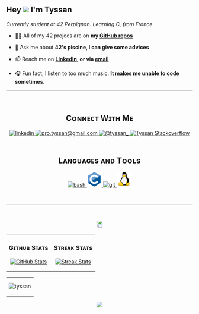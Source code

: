 <h2 align="left">Hey <img src="https://cdn3.emoji.gg/emojis/2112_wave_animated.gif" width="25"/> I'm Tyssan</h2>

*Currently student at 42 Perpignan. Learning C, from France*

- 👨‍💻 All of my 42 projecs are on **my [GitHub repos](https://github.com/Tyssan?tab=repositories)**

- 💬 Ask me about **42's piscine, I can give some advices**

- 📫 Reach me on **[LinkedIn](https://www.linkedin.com/in/tyssan-brunier/), or via [email](mailto:pro.tyssan@gmail.com)**

- 🎧 Fun fact, I listen to too much music. **It makes me unable to code sometimes.**

---
<br />

<h2 align="center">Cᴏɴɴᴇᴄᴛ Wɪᴛʜ Mᴇ</h2>
<div align="center">
 <a href="https://linkedin.com/in/tyssan-brunier" target="_blank">
<img src=https://img.shields.io/badge/linkedin-%231E77B5.svg?&style=for-the-badge&logo=linkedin&logoColor=white alt=linkedin style="margin-bottom: 5px;" />
</a>
  
<a href="mailto:pro.tyssan@gmail.com" target="_blank">
<img src="https://img.shields.io/badge/Gmail-D14836?style=for-the-badge&logo=gmail&logoColor=white" alt=pro.tyssan@gmail.com mail style="margin-bottom: 5px;" />
</a>

<a href="https://www.youtube.com/@tyssan_/" target="_blank">
<img src=https://img.shields.io/badge/Youtube-FF0000?style=for-the-badge&logo=youtube&logoColor=white alt=@tyssan_ Youtube style="margin-bottom: 5px;" />
</a>

<a href="https://stackoverflow.com/users/20130942" target="_blank">
<img src="https://img.shields.io/badge/Stackoverflow-D14836?style=for-the-badge&logo=stackoverflow&logoColor=white" alt="Tyssan Stackoverflow" style="margin-bottom: 5px;" />
</a>
</div>
<br/>

<h2 align="center">Lᴀɴɢᴜᴀɢᴇs ᴀɴᴅ Tᴏᴏʟs</h2> 
<p align="center">
<a href="https://www.gnu.org/software/bash/" target="_blank" rel="noreferrer"> <img src="https://www.vectorlogo.zone/logos/gnu_bash/gnu_bash-icon.svg" alt="bash" width="40" height="40"/> </a> <a href="https://www.cprogramming.com/" target="_blank" rel="noreferrer"> <img src="https://raw.githubusercontent.com/devicons/devicon/master/icons/c/c-original.svg" alt="c" width="40" height="40"/> </a> <a href="https://git-scm.com/" target="_blank" rel="noreferrer"> <img src="https://www.vectorlogo.zone/logos/git-scm/git-scm-icon.svg" alt="git" width="40" height="40"/> </a> <a href="https://www.linux.org/" target="_blank" rel="noreferrer"> <img src="https://raw.githubusercontent.com/devicons/devicon/master/icons/linux/linux-original.svg" alt="linux" width="40" height="40"/> </a> 
</p>
<br />

---
<br />

<p align="center">
  <img src="https://capsule-render.vercel.app/api?type=waving&color=gradient&height=65&section=header" style="transform: rotate(180deg);" />
</p>

<table width="100%">
  <tr>
    <td width="50%">
      <h3 align="center"><strong>Gɪᴛʜᴜʙ Sᴛᴀᴛs</strong></h3>
      <p align="center">
        <a href="https://github.com/Tyssan">
          <img align="center" src="https://github-readme-stats.vercel.app/api?username=Tyssan&count_private=true&show_icons=true&theme=nightowl" alt="GitHub Stats" />
        </a>
      </p>
    </td>
    <td width="50%">
      <h3 align="center"><strong>Sᴛʀᴇᴀᴋ Sᴛᴀᴛs</strong></h3>
      <p align="center">
        <a href="https://github.com/Tyssan">
          <img align="center" src="https://streak-stats.demolab.com?user=Tyssan&theme=nightowl" alt="Streak Stats" />
        </a>
      </p>
    </td>
</table>

<table align="center" width="100%">
  <td>
    <p><img src="https://github-readme-stats.vercel.app/api/top-langs?username=tyssan&show_icons=true&locale=en&layout=compact&theme=nightowl" alt="tyssan" />
     </p>
  </td>
</table>

<p align="center">
  <img src="https://capsule-render.vercel.app/api?type=waving&color=gradient&height=65&section=footer"/>
</p>
